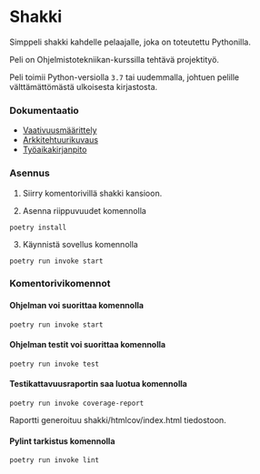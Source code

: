 # Shakki

Simppeli shakki kahdelle pelaajalle, joka on toteutettu Pythonilla.

Peli on Ohjelmistotekniikan-kurssilla tehtävä projektityö.

Peli toimii Python-versiolla `3.7` tai uudemmalla, johtuen pelille välttämättömästä ulkoisesta kirjastosta.

### Dokumentaatio

- [Vaativuusmäärittely](https://github.com/ItsTuukka/ot-harjoitusty-/blob/master/dokumentaatio/vaatimuusm%C3%A4%C3%A4rittely.md)
- [Arkkitehtuurikuvaus](https://github.com/ItsTuukka/ot-harjoitusty-/blob/master/dokumentaatio/arkkitehtuuri.md)
- [Työaikakirjanpito](https://github.com/ItsTuukka/ot-harjoitusty-/blob/master/dokumentaatio/ty%C3%B6aikakirjanpito.md)

### Asennus

1. Siirry komentorivillä shakki kansioon.

2. Asenna riippuvuudet komennolla

```
poetry install
```

3. Käynnistä sovellus komennolla

```
poetry run invoke start
```

### Komentorivikomennot

#### Ohjelman voi suorittaa komennolla

```
poetry run invoke start
```

#### Ohjelman testit voi suorittaa komennolla

```
poetry run invoke test
```

#### Testikattavuusraportin saa luotua komennolla

```
poetry run invoke coverage-report
```

Raportti generoituu shakki/htmlcov/index.html tiedostoon.

#### Pylint tarkistus komennolla

```
poetry run invoke lint
```
